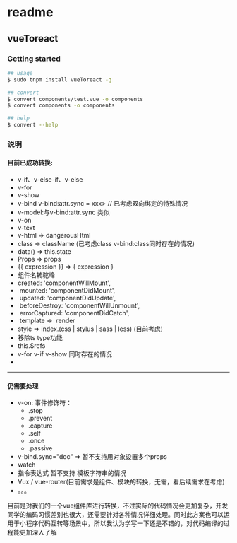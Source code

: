 # readme

## vueToreact

### Getting started

```bash
## usage
$ sudo tnpm install vueToreact -g

## convert
$ convert components/test.vue -o components
$ convert components -o components

## help
$ convert --help
```

### 说明
#### 目前已成功转换:
- v-if、v-else-if、v-else
- v-for
- v-show
- v-bind
  v-bind:attr.sync = xxx>  // 已考虑双向绑定的特殊情况
- v-model:与v-bind:attr.sync 类似
- v-on
- v-text
- v-html => dangerousHtml
- class => className (已考虑class v-bind:class同时存在的情况)
- data() => this.state
- Props => props
- {{ expression }} =>  { expression } 
-  组件名转驼峰
-  created: 'componentWillMount',
-  mounted: 'componentDidMount',
-  updated: 'componentDidUpdate',
-  beforeDestroy: 'componentWillUnmount',
-  errorCaptured: 'componentDidCatch',
-  template =>  render
-  style => index.(css | stylus | sass | less) (目前考虑)
-  移除ts type功能
- this.$refs
- v-for v-if v-show 同时存在的情况
- 
--------
#### 仍需要处理
- v-on: 事件修饰符：
  * .stop
  * .prevent
  * .capture
  * .self
  * .once
  * .passive
- v-bind.sync="doc" => 暂不支持用对象设置多个props
- watch
- 指令表达式 暂不支持 模板字符串的情况
- Vux / vue-router(目前需求是组件、模块的转换，无需，看后续需求在考虑)
- 。。。

目前是对我们的一个vue组件库进行转换，不过实际的代码情况会更加复杂，开发同学的编码习惯差别也很大，还需要针对各种情况详细处理。同时此方案也可以运用于小程序代码互转等场景中，所以我认为学写一下还是不错的，对代码编译的过程能更加深入了解


